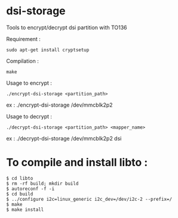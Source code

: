 # dsi-storage

Tools to encrypt/decrypt dsi partition with TO136

Requirement : 

    sudo apt-get install cryptsetup

Compilation : 

    make

Usage to encrypt :

    ./encrypt-dsi-storage <partition_path>
    
ex : ./encrypt-dsi-storage /dev/mmcblk2p2

Usage to decrypt :

    ./decrypt-dsi-storage <partition_path> <mapper_name>
    
ex : ./decrypt-dsi-storage /dev/mmcblk2p2 dsi

# To compile and install libto :

    $ cd libto
    $ rm -rf build; mkdir build
    $ autoreconf -f -i
    $ cd build
    $ ../configure i2c=linux_generic i2c_dev=/dev/i2c-2 --prefix=/
    $ make
    $ make install
